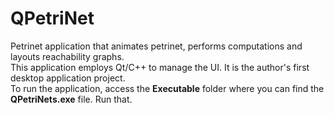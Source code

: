 # QPetriNet
Petrinet application that animates petrinet, performs computations and layouts reachability graphs.  
This application employs Qt/C++ to manage the UI. It is the author's first desktop application project.  
To run the application, access the **Executable** folder where you can find the **QPetriNets.exe** file. Run that.

